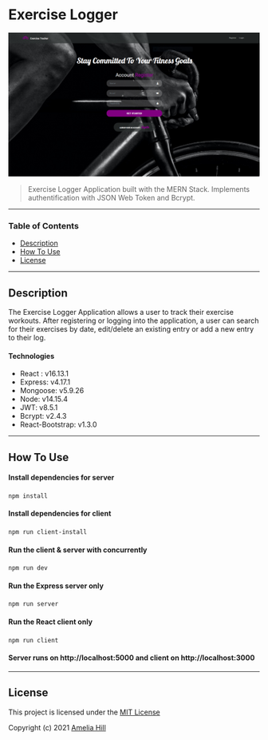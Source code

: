 # Exercise Logger

![Project Image](log.png)

> Exercise Logger Application built with the MERN Stack. Implements authentification with JSON Web Token and Bcrypt.

---

### Table of Contents

- [Description](#description)
- [How To Use](#how-to-use)
- [License](#license)

---

## Description

The Exercise Logger Application allows a user to track their exercise workouts. After registering or logging into the application, a user can search for their exercises by date, edit/delete an existing entry or add a new entry to their log.

#### Technologies

- React : v16.13.1
- Express: v4.17.1
- Mongoose: v5.9.26
- Node: v14.15.4
- JWT: v8.5.1
- Bcrypt: v2.4.3
- React-Bootstrap: v1.3.0

---

## How To Use

#### Install dependencies for server

`npm install`

#### Install dependencies for client

`npm run client-install`

#### Run the client & server with concurrently

`npm run dev`

#### Run the Express server only

`npm run server`

#### Run the React client only

`npm run client`

#### Server runs on http://localhost:5000 and client on http://localhost:3000

---

## License

This project is licensed under the [MIT License](#LICENSE.txt)

Copyright (c) 2021 [Amelia Hill](#https://ameliahill.com)
